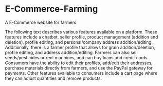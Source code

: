 # E-Commerce-Farming
A E-Commerce website for farmers

The following text describes various features available on a platform. These features include a chatbot, seller profile, product management (addition and deletion), profile editing, and personal/company address addition/editing. Additionally, there is a farmer profile that allows for grain addition/deletion, profile editing, and address addition/editing. Farmers can also sell seeds/pesticides or rent machines, and can buy loans and credit cards. Consumers have the ability to edit their profiles, add/edit their addresses, purchase materials directly from farmers, and use the PayPal gateway for payments. Other features available to consumers include a cart page where they can adjust quantities and remove products.




